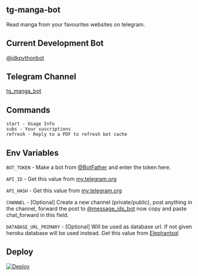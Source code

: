 ## tg-manga-bot
Read manga from your favourites websites on telegram.

## Current Development Bot
[@idkpythonbot](https://t.me/idkpythonbot)

## Telegram Channel
[tg_manga_bot](https://t.me/tg_manga_bot)

## Commands
```
start - Usage Info
subs - Your suscriptions
refresh - Reply to a PDF to refresh bot cache

```


## Env Variables

`BOT_TOKEN` - Make a bot from [@BotFather](https://t.me/BotFather) and enter the token here.

`API_ID` - Get this value from [my.telegram.org](https://my.telegram.org/apps)

`API_HASH` - Get this value from [my.telegram.org](https://my.telegram.org/apps)

`CHANNEL` - [Optional] Create a new channel (private/public), post anything in the channel, forward the post to [@message_ids_bot](https://t.me/message_ids_bot) now copy and paste chat_forward in this field. 

`DATABASE_URL_PRIMARY` - [Optional] Will be used as database url. If not given heroku database will be used instead. Get this value from [Elephantsql](https://elephantsql.com/)


## Deploy
[![Deploy](https://www.herokucdn.com/deploy/button.svg)](https://heroku.com/deploy)
